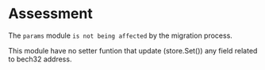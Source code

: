 # Assessment

The `params` module `is not being affected` by the migration process.

This module have no setter funtion that update (store.Set()) any field related to bech32 address.
